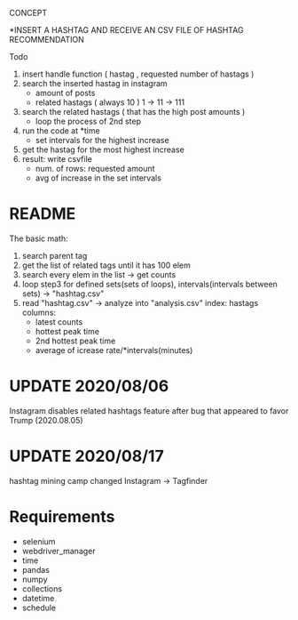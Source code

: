 CONCEPT

*INSERT A HASHTAG AND RECEIVE AN CSV FILE OF HASHTAG RECOMMENDATION

Todo
1. insert handle function ( hastag , requested number of hastags )
2. search the inserted hastag in instagram
    - amount of posts
    - related hastags ( always 10 )
    1 -> 11 -> 111
3. search the related hastags ( that has the high post amounts )
    - loop the process of 2nd step
4. run the code at *time
    - set intervals for the highest increase
5. get the hastag for the most highest increase
6. result: write csvfile 
    - num. of rows: requested amount
    - avg of increase in the set intervals

# README
The basic math:
1. search parent tag
2. get the list of related tags until it has 100 elem
3. search every elem in the list -> get counts
4. loop step3 for defined sets(sets of loops), intervals(intervals between sets) -> "hashtag.csv"
5. read "hashtag.csv" -> analyze into "analysis.csv"
    index: hastags
    columns:
    - latest counts
    - hottest peak time
    - 2nd hottest peak time
    - average of icrease rate/*intervals(minutes)

# UPDATE 2020/08/06
Instagram disables related hashtags feature after bug that appeared to favor Trump (2020.08.05)

# UPDATE 2020/08/17
hashtag mining camp changed
Instagram -> Tagfinder

# Requirements
- selenium
- webdriver_manager
- time
- pandas
- numpy
- collections
- datetime
- schedule
    


